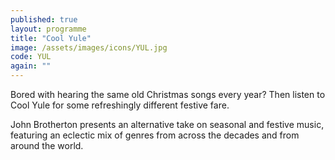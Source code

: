 ```yaml
---
published: true
layout: programme
title: "Cool Yule"
image: /assets/images/icons/YUL.jpg
code: YUL
again: ""
---
```

Bored with hearing the same old Christmas songs every year? Then listen to Cool Yule for some refreshingly different festive fare. 

John Brotherton presents an alternative take on seasonal and festive music, featuring an eclectic mix of genres from across the decades and from around the world. 